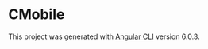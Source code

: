 # CMobile

This project was generated with [Angular CLI](https://github.com/angular/angular-cli) version 6.0.3.



